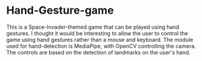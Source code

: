 # Hand-Gesture-game
This is a Space-Invader-themed game that can be played using hand gestures. 
I thought it would be interesting to allow the user to control the game using hand gestures rather than a mouse and keyboard. 
The module used for hand-detection is MediaPipe, with OpenCV controlling the camera. 
The controls are based on the detection of landmarks on the user's hand.
